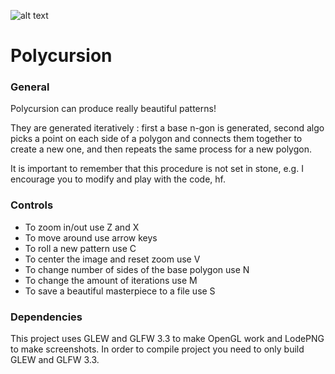 [poly]: https://image.ibb.co/gLKDgS/23_39_46_10_2_119.png "Polygon preview"

![alt text][poly]

# Polycursion
### General
Polycursion can produce really beautiful patterns!

They are generated iteratively : first a base n-gon is generated, second algo picks
a point on each side of a polygon and connects them together to create a new one,
and then repeats the same process for a new polygon.

It is important to remember that this procedure is not set in stone, e.g. I encourage you to modify and play with the code, hf.

### Controls
* To zoom in/out use Z and X
* To move around use arrow keys
* To roll a new pattern use C
* To center the image and reset zoom use V
* To change number of sides of the base polygon use N
* To change the amount of iterations use M
* To save a beautiful masterpiece to a file use S

### Dependencies
This project uses GLEW and GLFW 3.3 to make OpenGL work and LodePNG to make screenshots. 
In order to compile project you need to only build GLEW and GLFW 3.3.
